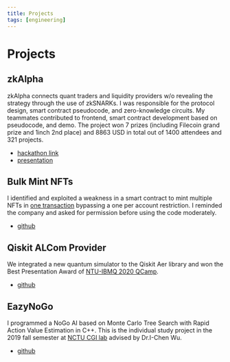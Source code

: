 ```yaml
---
title: Projects
tags: [engineering]
---
```


# Projects

## zkAlpha
zkAlpha connects quant traders and liquidity providers w/o revealing the strategy through the use of
zkSNARKs. I was responsible for the protocol design, smart contract pseudocode, and zero-knowledge circuits. My
teammates contributed to frontend, smart contract development based on pseudocode, and demo. The project won 7
prizes (including Filecoin grand prize and 1inch 2nd place) and 8863 USD in total out of 1400 attendees and 321
projects.

- [hackathon link](https://ethglobal.com/showcase/zkalpha-twwtg)
- [presentation](https://docs.google.com/presentation/d/1I3GCcc1bKEILhntgQ1V5M-rADx4QY-NAddNTX6CT41I/)

## Bulk Mint NFTs
I identified and exploited a weakness in a smart contract to mint multiple NFTs in [one transaction](https://polygonscan.com/tx/0x539c2077b724e71b370a9ea5bc6aaa626fdfcfa16377437b8a5d513687147916) bypassing a one per account restriction. I reminded the company and asked for permission before using the code moderately.

- [github](https://github.com/EazyReal/BulkMintNFTs)

##  Qiskit ALCom Provider
We integrated a new quantum simulator to the Qiskit Aer library and won the Best Presentation Award of [NTU-IBMQ 2020 QCamp](https://github.com/qiskit-community/qiskit-hackathon-taiwan-20/issues/17).

- [github](https://github.com/EazyReal/NTU-IBMQ-QCamp2020)

## EazyNoGo
I programmed a NoGo AI based on Monte Carlo Tree Search with Rapid Action Value Estimation in C++. This is the individual study project in the 2019 fall semester at [NCTU CGI lab](https://cgilab.nctu.edu.tw/) advised by Dr.I-Chen Wu.

- [github](https://github.com/EazyReal/EazyNoGo)